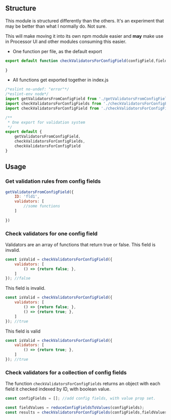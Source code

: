 

## Structure
This module is structured differently than the others. It's an experiment that may be better than what I normally do. Not sure.

This will make moving it into its own npm module easier and **may** make use in Processor UI and other modules consuming this easier.

* One function per file, as the default export

```js
export default function checkValidatorsForConfigField(configField,fieldValues) {
    
}

```

* All functions get exported together in index.js
```js
/*eslint no-undef: "error"*/
/*eslint-env node*/
import getValidatorsFromConfigField from './getValidatorsFromConfigField';
import checkValidatorsForConfigFields from './checkValidatorsForConfigField';
import checkValidatorsForConfigField from './checkValidatorsForConfigField';

/**
 * One export for validation system
 */
export default {
	getValidatorsFromConfigField,
	checkValidatorsForConfigFields,
	checkValidatorsForConfigField
}
```

## Usage

### Get validation rules from config fields
```js
getValidatorsFromConfigField({
    ID: 'fld1',
    validators: [
    	//some functions
    ]
     
})
```

### Check validators for one config field
Validators are an array of functions that return true or false. This field is invalid.
```js
const isValid = checkValidatorsForConfigField({
    validators: [
        () => {return false; },
    ]
}); //false

```
 This field is invalid.

```js
const isValid = checkValidatorsForConfigField({
    validators: [
        () => {return false; },
        () => {return true; },
    ]
}); //true

```
This field is valid

```js
const isValid = checkValidatorsForConfigField({
    validators: [
        () => {return true; },
    ]
}); //true

```

### Check validators for a collection of config fields
The function `checkValidatorsForConfigFields` returns an object with each field it checked indexed by ID, with boolean value.
```js
const configFields = []; //add config fields, with value prop set.

const fieldValues = reduceConfigFieldsToValues(configFields);
const results = checkValidatorsForConfigFields(configFields,fieldValues);

```
